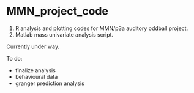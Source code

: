 # MMN_project_code
1. R analysis and plotting codes for MMN/p3a auditory oddball project.
2. Matlab mass univariate analysis script.

Currently under way.

To do:
- finalize analysis
- behavioural data
- granger prediction analysis
